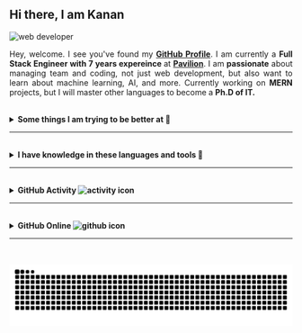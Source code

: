 ## Hi there, I am Kanan

<img src="assets/website.gif" alt="web developer">


<p align="justify"> Hey, welcome. I see you've found my <b><a href="https://github.com/jcy2704">GitHub Profile</a></b>. I am currently a <b>Full Stack Engineer with 7 years expereince </b> at <strong><a href="https://microverse.org">Pavilion</a></strong>. I am <b>passionate</b> about managing team and coding, not just web development, but also want to learn about machine learning, AI, and more. Currently working on <b>MERN</b> projects, but I will master other languages to become a <b>Ph.D of IT.</b></p>
<br>


<details>
  <summary><strong>Some things I am trying to be better at 🔧</strong></summary>
  <br>

  - Mastering Blockchain Techn
  - Work than 40-50 hours per week
  - Have ability to stick to any timezone
  - Communication Skill & 
  - Sleep early 💤
  - Wake up early ☀️
</details>

<hr>
<br>

<details>
  <summary><strong>I have knowledge in these languages and tools 🧠</strong></summary>
  <br>

  <p><strong>IRL Languages:</strong></p>

  - Spanish
  - English

  <br>
  <p><strong>Full Techs:</strong></p>

  <br>
  <table>
    <tr>
      <td align="center">
        <img alt="HTML5" height=64px src="https://cdn.jsdelivr.net/gh/devicons/devicon/icons/html5/html5-original.svg">
        <br>HTML5
      </td>
      <td align="center">
        <img alt="CSS3" height=64px src="https://cdn.jsdelivr.net/gh/devicons/devicon/icons/css3/css3-original.svg">
        <br>CSS3
      </td>
      <td align="center">
        <img alt="javascript" height=64px src="https://raw.githubusercontent.com/devicons/devicon/master/icons/javascript/javascript-original.svg">
        <br>Javascript
      </td>
      <td align="center">
        <img alt="React" height=64px src="https://raw.githubusercontent.com/github/explore/80688e429a7d4ef2fca1e82350fe8e3517d3494d/topics/react/react.png">
        <br>React
      </td>
      <td align="center">
        <img alt="Angular" height=64px src="https://www.vectorlogo.zone/logos/angular/angular-icon.svg">
        <br>Angular
      </td>
      <td align="center">
        <img alt="vue" height=64px src="https://raw.githubusercontent.com/devicons/devicon/master/icons/vuejs/vuejs-original.svg">
        <br>Vue
      </td>
      <td align="center">
      <img alt="flutter" height=64px src="https://raw.githubusercontent.com/devicons/devicon/master/icons/flutter/flutter-original.svg">
      <br>Flutter
    </td>
      <td align="center">
        <img alt="typescript" height=64px src="https://raw.githubusercontent.com/devicons/devicon/master/icons/typescript/typescript-original.svg">
        <br>Typescript
      </td>
    </tr>
  <tr>
    <td align="center">
      <img alt="bootstrap" height=64px src="https://raw.githubusercontent.com/devicons/devicon/master/icons/bootstrap/bootstrap-plain.svg">
      <br>Bootstrap
    </td>
    <td align="center">
      <img alt="jquery" height=64px src="https://raw.githubusercontent.com/devicons/devicon/master/icons/jquery/jquery-original.svg">
      <br>jQuery
    </td>
    <td align="center">
      <img alt="python" height=64px src="https://raw.githubusercontent.com/devicons/devicon/master/icons/python/python-original.svg">
      <br>Python
    </td>
    <td align="center">
      <img alt="django" height=64px src="https://cdn.worldvectorlogo.com/logos/django.svg">
      <br>Django
    </td>
    <td align="center">
      <img alt="react" height=64px src="https://raw.githubusercontent.com/github/explore/80688e429a7d4ef2fca1e82350fe8e3517d3494d/topics/nodejs/nodejs.png">
      <br>Node.js
    </td>
    <td align="center">
      <img alt="php" height=64px src="https://raw.githubusercontent.com/devicons/devicon/master/icons/php/php-original.svg">
      <br>PHP
    </td>
    <td align="center">
      <img alt="react" height=64px src="https://user-images.githubusercontent.com/39632170/109031546-077fa800-76ef-11eb-90ee-f49c93b996b7.png">
      <br>Java
    </td>
    <td align="center">
      <img alt="tailwind" height=64px src="https://opencv.org/wp-content/uploads/2021/01/OpenCV-logo.png">
      <br>OpenCV
    </td>
  </tr>
  <tr>
    <td align="center">
      <img alt="docker" height=64px src="https://raw.githubusercontent.com/devicons/devicon/master/icons/docker/docker-original.svg">
      <br>Docker
    </td>
    <td align="center">
      <img alt="jenkins" height=64px src="https://raw.githubusercontent.com/devicons/devicon/master/icons/jenkins/jenkins-original.svg">
      <br>Jenkins
    </td>
    <td align="center">
      <img alt="prometheus" height=64px src="https://cdn.worldvectorlogo.com/logos/prometheus.svg">
      <br>Prometheus
    </td>
    <td align="center">
      <img alt="grafana" height=64px src="https://www.vectorlogo.zone/logos/git-scm/git-scm-icon.svg">
      <br>Git
    </td>
    <td align="center">
      <img alt="aws" height=64px src="https://cdn.worldvectorlogo.com/logos/aws-logo.svg">
      <br>AWS
    </td>
    <td align="center">
      <img alt="firebase" height=64px src="https://cdn.worldvectorlogo.com/logos/firebase-1.svg">
      <br>Firebase
    </td>
    <td align="center">
      <img alt="postgresql" height=64px src="https://raw.githubusercontent.com/devicons/devicon/master/icons/postgresql/postgresql-original.svg">
      <br>PostgreSQL
    </td>
    <td align="center">
      <img alt="mysql" height=64px src="https://raw.githubusercontent.com/devicons/devicon/master/icons/mysql/mysql-original.svg">
      <br>MySQL
    </td>
  </tr>
  <tr>
    <td align="center">
      <img alt="bash" height=64px src="https://raw.githubusercontent.com/devicons/devicon/master/icons/linux/linux-original.svg">
      <br>BASH
    </td>
    <td align="center">
      <img alt="nginx" height=64px src="https://cdn.worldvectorlogo.com/logos/nginx-1.svg">
      <br>Nginx
    </td>
    <td align="center">
      <img alt="centos" height=64px src="https://cdn.worldvectorlogo.com/logos/centos-1.svg">
      <br>CentOS
    </td>
    <td align="center">
      <img alt="ubuntu" height=64px src="https://user-images.githubusercontent.com/39632170/109294252-25681c80-7857-11eb-9ec4-4fbdad9fadfc.png">
      <br>Ubuntu
    </td>
    <td align="center">
      <img alt="pycharm" height=64px src="https://raw.githubusercontent.com/devicons/devicon/master/icons/pycharm/pycharm-original.svg">
      <br>PyCharm
    </td>
    <td align="center">
      <img alt="webstorm" height=64px src="https://raw.githubusercontent.com/devicons/devicon/master/icons/webstorm/webstorm-original.svg">
      <br>WebStorm
    </td>
    <td align="center">
      <img alt="dart" height=64px src="https://cdn.worldvectorlogo.com/logos/dart.svg">
      <br>Dart
    </td>
    <td align="center">
      <img alt="flutter" height=64px src="https://raw.githubusercontent.com/devicons/devicon/master/icons/flutter/flutter-original.svg">
      <br>Flutter
    </td>
  </tr>
</table>

</details>

<hr>
<br>

<details>
  <summary><strong>GitHub Activity <img width=17 height=17 src="assets/icons/activity.svg" alt="activity icon"></strong></summary>

<!--START_SECTION:activity-->
1. 🎉 Merged PR [#2](https://github.com//jcy2704/movie-finder/pull/2) in [jcy2704/movie-finder](https://github.com//jcy2704/movie-finder)
2. 💪 Opened PR [#2](https://github.com//jcy2704/movie-finder/pull/2) in [jcy2704/movie-finder](https://github.com//jcy2704/movie-finder)
3. ❌ Closed PR [#1](https://github.com//jcy2704/movie-finder/pull/1) in [jcy2704/movie-finder](https://github.com//jcy2704/movie-finder)
4. 🗣 Commented on [#1](https://github.com//jcy2704/movie-finder/issues/1) in [jcy2704/movie-finder](https://github.com//jcy2704/movie-finder)
5. 💪 Opened PR [#1](https://github.com//jcy2704/movie-finder/pull/1) in [jcy2704/movie-finder](https://github.com//jcy2704/movie-finder)
<!--END_SECTION:activity-->

</details>

<hr>
<br>

<details>
  <summary><strong>GitHub Online <img width=17 height=17 src="assets/icons/github.svg" alt="github icon"></strong></summary>
  <br>
  <details>
  <summary>📊 Github Stats</summary><br>
  <img alt="Dinush Chathurya Github Stats" src="https://github-readme-stats.vercel.app/api?username=slickcharmer&count_private=true&show_icons=true&theme=Merko" style="height:214px;"/>
</details>

<details>
  <summary>&#11088 Language Stats</summary><br>
    <img alt="Top Languages" src="https://github-readme-stats.vercel.app/api/top-langs/?username=slickcharmer&theme=Merko&langs_count=15&layout=compact" />
</details>

<details>
  <summary>🔥 Streak stats</summary><br>

  [![GitHub Streak](https://github-readme-streak-stats.herokuapp.com?user=slickcharmer&theme=Merko&hide_border=true)](https://git.io/streak-stats)
</details>
</details>

<hr>
<br>

<p align="center">
  <img src="https://github.com/VishwaGauravIn/VishwaGauravIn/blob/output/github-contribution-grid-snake.svg">
</p>
